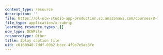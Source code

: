 ```yaml
---
content_type: resource
description: ''
file: https://ol-ocw-studio-app-production.s3.amazonaws.com/courses/8-701-introduction-to-nuclear-and-particle-physics-fall-2020/c61689407ddf09b2beec4f9e7e5ac3fe_vrLClnmpaeA.srt
file_type: application/x-subrip
learning_resource_types: []
ocw_type: OCWFile
resourcetype: Other
title: 3play caption file
uid: c6168940-7ddf-09b2-beec-4f9e7e5ac3fe
---
```

